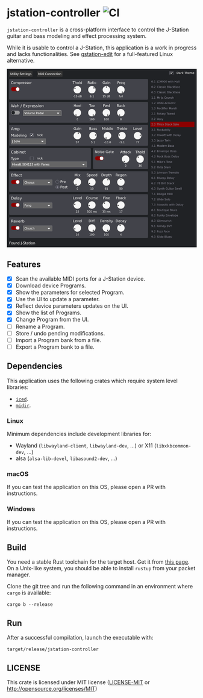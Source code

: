 # jstation-controller ![CI](https://github.com/fengalin/jstation-controller/workflows/CI/badge.svg)

`jstation-controller` is a cross-platform interface to control the J-Station guitar and bass modeling and effect processing system.

While it is usable to control a J-Station, this application is a work in progress and lacks functionalities. See [gstation-edit](https://github.com/fengalin/gstation-edit) for a full-featured Linux alternative.

![jstation-controller UI](assets/screenshot_20221224.png "jstation-controller UI")

## Features

- [X] Scan the available MIDI ports for a J-Station device.
- [X] Download device Programs.
- [X] Show the parameters for selected Program.
- [X] Use the UI to update a parameter.
- [X] Reflect device parameters updates on the UI.
- [X] Show the list of Programs.
- [X] Change Program from the UI.
- [ ] Rename a Program.
- [ ] Store / undo pending modifications.
- [ ] Import a Program bank from a file.
- [ ] Export a Program bank to a file.

## Dependencies

This application uses the following crates which require system level libraries:

- [`iced`](https://crates.io/crates/iced).
- [`midir`](https://crates.io/crates/midir).

### Linux

Minimum dependencies include development libraries for:

- Wayland (`libwayland-client`, `libwayland-dev`, ...) or X11 (`libxkbcommon-dev`, ...)
- alsa (`alsa-lib-devel`, `libasound2-dev`, ...)

### macOS

If you can test the application on this OS, please open a PR with instructions.

### Windows

If you can test the application on this OS, please open a PR with instructions.

## Build

You need a stable Rust toolchain for the target host. Get it from [this page](https://www.rust-lang.org/fr/tools/install).
On a Unix-like system, you should be able to install `rustup` from your packet
manager.

Clone the git tree and run the following command in an environment where
`cargo` is available:

```
cargo b --release
```

## Run

After a successful compilation, launch the executable with:

```
target/release/jstation-controller
```

## LICENSE

This crate is licensed under MIT license ([LICENSE-MIT](LICENSE-MIT) or
http://opensource.org/licenses/MIT)

